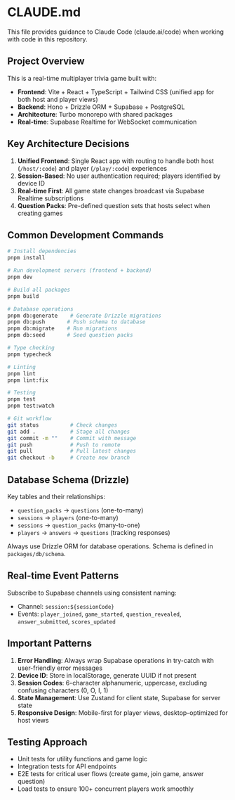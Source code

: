 # CLAUDE.md

This file provides guidance to Claude Code (claude.ai/code) when working with code in this repository.

## Project Overview

This is a real-time multiplayer trivia game built with:
- **Frontend**: Vite + React + TypeScript + Tailwind CSS (unified app for both host and player views)
- **Backend**: Hono + Drizzle ORM + Supabase + PostgreSQL
- **Architecture**: Turbo monorepo with shared packages
- **Real-time**: Supabase Realtime for WebSocket communication

## Key Architecture Decisions

1. **Unified Frontend**: Single React app with routing to handle both host (`/host/:code`) and player (`/play/:code`) experiences
2. **Session-Based**: No user authentication required; players identified by device ID
3. **Real-time First**: All game state changes broadcast via Supabase Realtime subscriptions
4. **Question Packs**: Pre-defined question sets that hosts select when creating games

## Common Development Commands

```bash
# Install dependencies
pnpm install

# Run development servers (frontend + backend)
pnpm dev

# Build all packages
pnpm build

# Database operations
pnpm db:generate    # Generate Drizzle migrations
pnpm db:push       # Push schema to database
pnpm db:migrate    # Run migrations
pnpm db:seed       # Seed question packs

# Type checking
pnpm typecheck

# Linting
pnpm lint
pnpm lint:fix

# Testing
pnpm test
pnpm test:watch

# Git workflow
git status          # Check changes
git add .           # Stage all changes
git commit -m ""    # Commit with message
git push            # Push to remote
git pull            # Pull latest changes
git checkout -b     # Create new branch
```

## Database Schema (Drizzle)

Key tables and their relationships:
- `question_packs` → `questions` (one-to-many)
- `sessions` → `players` (one-to-many)
- `sessions` → `question_packs` (many-to-one)
- `players` → `answers` → `questions` (tracking responses)

Always use Drizzle ORM for database operations. Schema is defined in `packages/db/schema`.

## Real-time Event Patterns

Subscribe to Supabase channels using consistent naming:
- Channel: `session:${sessionCode}`
- Events: `player_joined`, `game_started`, `question_revealed`, `answer_submitted`, `scores_updated`

## Important Patterns

1. **Error Handling**: Always wrap Supabase operations in try-catch with user-friendly error messages
2. **Device ID**: Store in localStorage, generate UUID if not present
3. **Session Codes**: 6-character alphanumeric, uppercase, excluding confusing characters (0, O, I, 1)
4. **State Management**: Use Zustand for client state, Supabase for server state
5. **Responsive Design**: Mobile-first for player views, desktop-optimized for host views

## Testing Approach

- Unit tests for utility functions and game logic
- Integration tests for API endpoints
- E2E tests for critical user flows (create game, join game, answer question)
- Load tests to ensure 100+ concurrent players work smoothly
